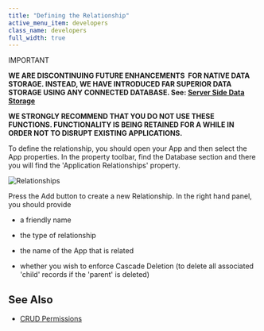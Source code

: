 ```yaml
---
title: "Defining the Relationship"
active_menu_item: developers
class_name: developers
full_width: true
---
```



IMPORTANT

**WE ARE DISCONTINUING FUTURE ENHANCEMENTS  FOR NATIVE DATA STORAGE. INSTEAD, WE HAVE INTRODUCED FAR SUPERIOR DATA STORAGE USING ANY CONNECTED DATABASE. See: [Server Side Data Storage](../../../../data-storage/server-side-data-storage/)**

**WE STRONGLY RECOMMEND THAT YOU DO NOT USE THESE FUNCTIONS. FUNCTIONALITY IS BEING RETAINED FOR A WHILE IN ORDER NOT TO DISRUPT EXISTING APPLICATIONS.**

To define the relationship, you should open your App and then select the App properties. In the property toolbar, find the Database section and there you will find the 'Application Relationships' property.

![Relationships](/img/docs/relationships.zoom88.png)

Press the Add button to create a new Relationship. In the right hand panel, you should provide

 - a friendly name

 - the type of relationship

 - the name of the App that is related

 - whether you wish to enforce Cascade Deletion (to delete all associated 'child' records if the 'parent' is deleted)

## **See Also**

 - [CRUD Permissions](../crud-in-detail/using-ac-app-storage/crud-permissions)

